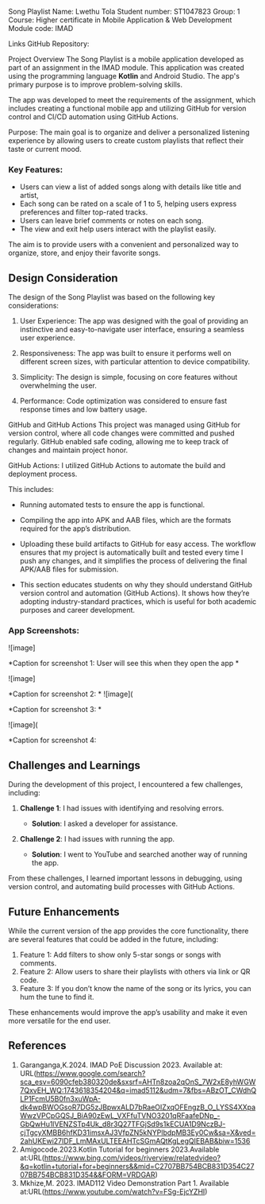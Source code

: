 Song Playlist
Name: Lwethu Tola
Student number: ST1047823
Group: 1
Course: Higher certificate in Mobile Application & Web Development
Module code: IMAD
  
 Links
GitHub Repository: 

 Project Overview
The Song Playlist is a mobile application developed as part of an assignment in the IMAD module. This application was created using the programming language **Kotlin** and Android Studio. The app's primary purpose is to improve problem-solving skills.

The app was developed to meet the requirements of the assignment, which includes creating a functional mobile app and utilizing GitHub for version control and CI/CD automation using GitHub Actions.

Purpose:
The main goal is to organize and deliver a personalized listening experience by allowing users to create custom playlists that reflect their taste or current mood.


### Key Features:
- Users can view a list of added songs along with details like title and artist,
- Each song can be rated on a scale of 1 to 5, helping users express preferences and filter top-rated tracks. 
- Users can leave brief comments or notes on each song.
- The view and exit help users interact with the playlist easily.
 
The aim is to provide users with a convenient and personalized way to organize, store, and enjoy their favorite songs. 

## Design Consideration
The design of the Song Playlist was based on the following key considerations:

1. User Experience: The app was designed with the goal of providing an instinctive and easy-to-navigate user interface, ensuring a seamless user experience.
   
2. Responsiveness: The app was built to ensure it performs well on different screen sizes, with particular attention to device compatibility.
   
3. Simplicity: The design is simple, focusing on core features without overwhelming the user.

4. Performance: Code optimization was considered to ensure fast response times and low battery usage.

 GitHub and GitHub Actions
This project was managed using GitHub for version control, where all code changes were committed and pushed regularly. GitHub enabled safe coding, allowing me to keep track of changes and maintain project honor.

 GitHub Actions:
I utilized GitHub Actions to automate the build and deployment process. 

This includes:
- Running automated tests to ensure the app is functional.
- Compiling the app into APK  and  AAB files, which are the formats required for the app’s distribution.
- Uploading these build artifacts to GitHub for easy access.
The workflow ensures that my project is automatically built and tested every time I push any changes, and it simplifies the process of delivering the final APK/AAB files for submission.

- This section educates students on why they should understand GitHub version control and automation (GitHub Actions). It shows how they’re adopting industry-standard practices, which is useful for both academic purposes and career development.

### App Screenshots:

![image]

*Caption for screenshot 1: User will see this when they open the app *

![image]

*Caption for screenshot 2:  *
![image](

*Caption for screenshot 3: *

![image](

*Caption for screenshot 4: 

## Challenges and Learnings
During the development of this project, I encountered a few challenges, including:

1. **Challenge 1**: I had issues with identifying and resolving errors. 
   - **Solution**:  I asked a developer for assistance.
   
2. **Challenge 2**: I had issues with running the app.
   - **Solution**: I went to YouTube and searched another way of running the app.
     
From these challenges, I learned important lessons in debugging, using version control, and automating build processes with GitHub Actions.

## Future Enhancements
While the current version of the app provides the core functionality, there are several features that could be added in the future, including:

1. Feature 1: Add filters to show only 5-star songs or songs with comments. 
2. Feature 2: Allow users to share their playlists with others via link or QR code.
3. Feature 3: If you don’t know the name of the song or its lyrics, you can hum the tune to find it.

These enhancements would improve the app’s usability and make it even more versatile for the end user.

## References
1. Garanganga,K.2024. IMAD PoE Discussion 2023. Available at: URL(https://www.google.com/search?sca_esv=6090cfeb380320de&sxsrf=AHTn8zoa2qOnS_7W2xE8yhWGW7QxvEH_WQ:1743618354204&q=imad5112&udm=7&fbs=ABzOT_CWdhQLP1FcmU5B0fn3xuWpA-dk4wpBWOGsoR7DG5zJBpwxALD7bRaeOIZxqOFEngzB_O_LYSS4XXpaWwzVPCpGQSJ_BiA90zEwL_VXFfuTVNO3201qRFaafeDNp_-GbQwHu1lVENZSTp4Uk_d8r3Q27TFGjSd9s1kECUA1D9NczBJ-cjTgcyXMBB6hfKD31imsxAJ3VfpZN5kNYPlbdpMB3Ey0Cw&sa=X&ved=2ahUKEwi27IDF_LmMAxULTEEAHTcSGmAQtKgLegQIEBAB&biw=1536
2. Amigocode.2023.Kotlin Tutorial for beginners 2023.Available at:URL(https://www.bing.com/videos/riverview/relatedvideo?&q=kotlin+tutorial+for+beginners&&mid=C2707BB754BCB831D354C2707BB754BCB831D354&&FORM=VRDGAR)
3. Mkhize,M. 2023. IMAD112 Video Demonstration Part 1. Available at:URL(https://www.youtube.com/watch?v=FSg-EjcYZHI)

